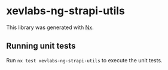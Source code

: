 # xevlabs-ng-strapi-utils

This library was generated with [Nx](https://nx.dev).

## Running unit tests

Run `nx test xevlabs-ng-strapi-utils` to execute the unit tests.
